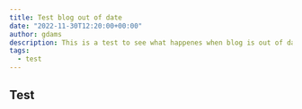 ```yaml
---
title: Test blog out of date
date: "2022-11-30T12:20:00+00:00"
author: gdams
description: This is a test to see what happenes when blog is out of date.
tags:
  - test
---
```


## Test
